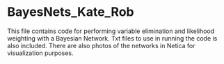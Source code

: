 # BayesNets_Kate_Rob
This file contains code for performing variable elimination and likelihood weighting with a Bayesian Network. Txt files to use in running the code is also included. There are also photos of the networks in Netica for visualization purposes.
